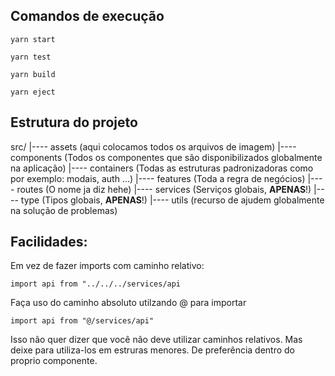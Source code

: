 ## Comandos de execução

`yarn start`

`yarn test`

`yarn build`

`yarn eject`

## Estrutura do projeto

src/
|---- assets (aqui colocamos todos os arquivos de imagem)
|---- components (Todos os componentes que são disponibilizados globalmente na aplicação)
|---- containers (Todas as estruturas padronizadoras como por exemplo: modais, auth ...)
|---- features (Toda a regra de negócios)
|---- routes (O nome ja diz hehe)
|---- services (Serviços globais, **APENAS**!)
|---- type (Tipos globais, **APENAS**!)
|---- utils (recurso de ajudem globalmente na solução de problemas)

## Facilidades:

Em vez de fazer imports com caminho relativo:

`import api from "../../../services/api`

Faça uso do caminho absoluto utilzando @ para importar

`import api from "@/services/api"`

Isso não quer dizer que você não deve utilizar caminhos relativos. Mas deixe para utiliza-los em estruras menores. De preferência dentro do proprio componente.

